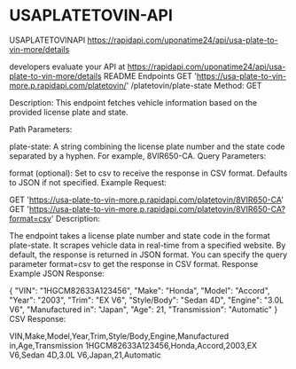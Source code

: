 # USAPLATETOVIN-API
USAPLATETOVINAPI
https://rapidapi.com/uponatime24/api/usa-plate-to-vin-more/details

developers evaluate your API at https://rapidapi.com/uponatime24/api/usa-plate-to-vin-more/details
README
Endpoints GET 'https://usa-plate-to-vin-more.p.rapidapi.com/platetovin/'
/platetovin/plate-state
Method: GET

Description: This endpoint fetches vehicle information based on the provided license plate and state.

Path Parameters:

plate-state: A string combining the license plate number and the state code separated by a hyphen. For example, 8VIR650-CA.
Query Parameters:

format (optional): Set to csv to receive the response in CSV format. Defaults to JSON if not specified.
Example Request:

GET 'https://usa-plate-to-vin-more.p.rapidapi.com/platetovin/8VIR650-CA'
GET 'https://usa-plate-to-vin-more.p.rapidapi.com/platetovin/8VIR650-CA?format=csv'
Description:

The endpoint takes a license plate number and state code in the format plate-state.
It scrapes vehicle data in real-time from a specified website.
By default, the response is returned in JSON format.
You can specify the query parameter format=csv to get the response in CSV format.
Response Example
JSON Response:

{
  "VIN": "1HGCM82633A123456",
  "Make": "Honda",
  "Model": "Accord",
  "Year": "2003",
  "Trim": "EX V6",
  "Style/Body": "Sedan 4D",
  "Engine": "3.0L V6",
  "Manufactured in": "Japan",
  "Age": 21,
  "Transmission": "Automatic"
}
CSV Response:

VIN,Make,Model,Year,Trim,Style/Body,Engine,Manufactured in,Age,Transmission
1HGCM82633A123456,Honda,Accord,2003,EX V6,Sedan 4D,3.0L V6,Japan,21,Automatic
